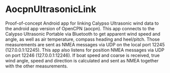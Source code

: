 # AocpnUltrasonicLink
Proof-of-concept Android app for linking Calypso Ultrasonic wind data to the android app version of OpenCPN (aocpn).
This app connects to the Calypso Ultrasonic Portable via Bluetooth to get apparent wind speed and angle, as well as air temperature, compass heading and heel/pitch.
Those measurements are sent as NMEA messages via UDP on the local port 12245 (127.0.0.1:12245).
This app also listens for position NMEA messages via UDP on port 12246 (127.0.0.1:12246). If boat speed and coarse is received, true wind angle, speed and direction is calculated and sent as NMEA together with the other measurements.

